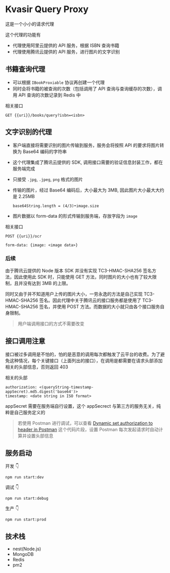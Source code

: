 # Kvasir Query Proxy

这是一个小小的请求代理

这个代理的功能有

- 代理使用阿里云提供的 API 服务，根据 ISBN 查询书籍
- 代理使用腾讯云提供的 API 服务，进行图片的文字识别

## 书籍查询代理

- 可以根据 `IBookProxiable` 协议再创建一个代理
- 同时会将书籍的被查询的次数（包括调用了 API 查询与查询缓存的次数），调用 API 查询的次数记录到 Redis 中

相关接口

```
GET {{uri}}/books/query?isbn=<isbn>
```

## 文字识别的代理

- 客户端直接将需要识别的图片传输到服务，服务会将按照 API 的要求将图片转换为 Base64 编码的字符串
- 这个代理集成了腾讯云提供的 SDK, 调用接口需要的验证信息封装工作，都在服务端完成
- 只接受 `.jpg`, `.jpeg`, `png` 格式的图片
- 传输的图片，经过 Base64 编码后，大小最大为 3MB, 因此图片大小最大大约是 2.25MB

    ```
    base64String.length = (4/3)•image.size
    ```
    
- 图片数据以 form-data 的形式传输到服务端，存放字段为 `image`

相关接口

```
POST {{uri}}/ocr

form-data: {image: <image data>}
```

### 后续

由于腾讯云提供的 Node 版本 SDK 并没有实现 TC3-HMAC-SHA256 签名方法，因此使用此 SDK 时，只能使用 GET 方法，同时图片的大小也有了较大限制，且并没有达到 3MB 的上限。

同时又由于并不知道用户上传的图片大小，一劳永逸的方法是自己实现 TC3-HMAC-SHA256 签名。因此代理中关于腾讯云的接口服务都是使用了 TC3-HMAC-SHA256 签名，并使用 POST 方法。而数据的大小就只由各个接口服务自身限制。

> 用户端调用接口的方式不需要改变

## 接口调用注意

接口被过多调用是不怕的，怕的是恶意的调用每次都触发了云平台的收费。为了避免这种情况，每个关键接口（上面列出的接口），在调用是都需要在请求头部添加相关的头部信息，否则返回 403

相关的头部

```
authorization: <(queryString-timestamp-appSecret).md5.digest('base64')>
timestamp: <date string in ISO format>
```

appSecret 需要在服务端自行设置，这个 appSecrect 与第三方的服务无关，纯粹是自己服务定义的

> 若使用 Postman 进行调试，可以查看 [Dynamic set authorization to header in Postman](https://gist.github.com/Monsoir/d6d6eb324b2ca9ac1f46a5e760e4d03d) 这个代码片段，设置 Postman 每次发起请求时自动计算并设置头部信息

## 服务启动

开发 👇

```
npm run start:dev
```

调试 👇

```
npm run start:debug
```

生产 👇

```
npm run start:prod
```

## 技术栈

- nest(Node.js)
- MongoDB
- Redis
- pm2





